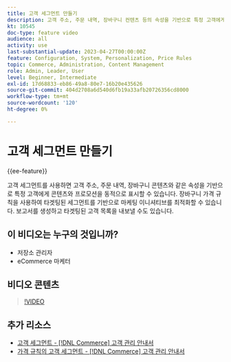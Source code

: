```yaml
---
title: 고객 세그먼트 만들기
description: 고객 주소, 주문 내역, 장바구니 컨텐츠 등의 속성을 기반으로 특정 고객에게 컨텐츠 및 프로모션을 동적으로 표시하는 방법을 알아봅니다.
kt: 10545
doc-type: feature video
audience: all
activity: use
last-substantial-update: 2023-04-27T00:00:00Z
feature: Configuration, System, Personalization, Price Rules
topic: Commerce, Administration, Content Management
role: Admin, Leader, User
level: Beginner, Intermediate
exl-id: 17d68833-eb86-49a8-80e7-16b20e435626
source-git-commit: 404d2708a6d540d6fb19a33afb20726356cd8000
workflow-type: tm+mt
source-wordcount: '120'
ht-degree: 0%

---
```


# 고객 세그먼트 만들기

{{ee-feature}}

고객 세그먼트를 사용하면 고객 주소, 주문 내역, 장바구니 콘텐츠와 같은 속성을 기반으로 특정 고객에게 콘텐츠와 프로모션을 동적으로 표시할 수 있습니다. 장바구니 가격 규칙을 사용하여 타겟팅된 세그먼트를 기반으로 마케팅 이니셔티브를 최적화할 수 있습니다. 보고서를 생성하고 타겟팅된 고객 목록을 내보낼 수도 있습니다.

## 이 비디오는 누구의 것입니까?

- 저장소 관리자
- eCommerce 마케터

## 비디오 콘텐츠

>[!VIDEO](https://video.tv.adobe.com/v/343659?quality=12&learn=on)

## 추가 리소스

- [고객 세그먼트 - [!DNL Commerce] 고객 관리 안내서](https://experienceleague.adobe.com/docs/commerce-admin/customers/customers-menu/customer-segments.html)
- [가격 규칙의 고객 세그먼트 - [!DNL Commerce] 고객 관리 안내서](https://experienceleague.adobe.com/docs/commerce-admin/customers/segments/customer-segment-price-rule.html)
